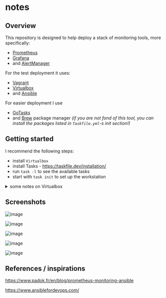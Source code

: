 # notes

## Overview
This repository is designed to help deploy a stack of monitoring tools, more specifically:

- [Prometheus](https://prometheus.io/)
- [Grafana](https://grafana.com/)
- and [AlertManager](https://prometheus.io/docs/alerting/latest/alertmanager/)

For the test deployment it uses:

- [Vagrant](https://www.vagrantup.com/)
- [Virtualbox](https://www.virtualbox.org/)
- and [Ansible](https://docs.ansible.com/)

For easier deployment I use
- [GoTasks](https://taskfile.dev/)
- and [Brew](https://docs.brew.sh/Installation) package manager _(if you are not fond of this tool, you can install the packages listed in `Taskfile.yml`-s init section!)_

## Getting started

I recommend the following steps:

- install `Virtualbox`
- install Tasks - <https://taskfile.dev/installation/>
- run `task -l` to see the available tasks
- start with `task init` to set up the workstation

<details>
<summary>some notes on Virtualbox</summary>

I have not included installation steps for Virtualbox. The main reason behind this is:

- if you are a using Linux or Mac, chances are you are using everything in the same terminal --> installing `Virtualbox` should be trivial with your favorite package manager
- if you are in the same situation like I am - using Windows laptops mostly - then you will have some challenges:
    - you will need to run `Virtualbox` on the Winodws OS
    - but Ansible wont work on Windows --> you need to run that from `WSL2`
    - `Vagrant` would work on both, but you probably want to run it on `WSL2`
the solution for this is mostly described here: <https://developer.hashicorp.com/vagrant/docs/other/wsl> - but might require some tweaking / troubleshooting on your end...

</details>

## Screenshots

![image](https://github.com/fabricesemti80/dev.ansible.docker.prometheus-grafana-stack/assets/37410363/cfdd3822-61dd-4f0f-aa6a-209bf64a7954)

![image](https://github.com/fabricesemti80/dev.ansible.docker.prometheus-grafana-stack/assets/37410363/5ea9f748-af7b-45b0-a554-1db69e33657e)

![image](https://github.com/fabricesemti80/dev.ansible.docker.prometheus-grafana-stack/assets/37410363/2b902dc9-6b2a-435b-a158-9d71df9655ae)

![image](https://github.com/fabricesemti80/dev.ansible.docker.prometheus-grafana-stack/assets/37410363/91139e4f-0397-4e6f-b72b-9d086aa31715)

![image](https://github.com/fabricesemti80/dev.ansible.docker.prometheus-grafana-stack/assets/37410363/47ce4bce-908e-45cc-bbe9-e7aa375de996)


## References / inspirations

<https://www.padok.fr/en/blog/prometheus-monitoring-ansible>

<https://www.ansiblefordevops.com/>
